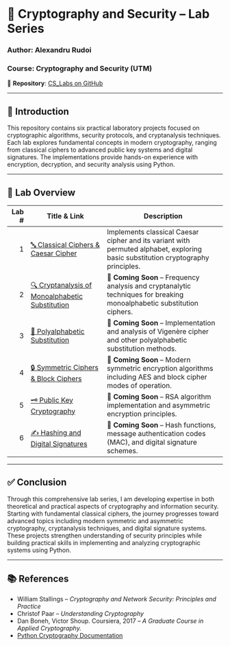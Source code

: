 # 🔐 Cryptography and Security – Lab Series

### **Author**: Alexandru Rudoi  
### **Course**: Cryptography and Security (UTM)  
🔗 **Repository**: [CS_Labs on GitHub](https://github.com/AlexandruRudoi/CS_Labs)

---

## 🧭 Introduction

This repository contains six practical laboratory projects focused on cryptographic algorithms, security protocols, and cryptanalysis techniques. Each lab explores fundamental concepts in modern cryptography, ranging from classical ciphers to advanced public key systems and digital signatures. The implementations provide hands-on experience with encryption, decryption, and security analysis using Python.

---

## 🧪 Lab Overview

| Lab # | Title & Link | Description |
|------:|--------------|-------------|
| 1 | [🔤 Classical Ciphers & Caesar Cipher](https://github.com/AlexandruRudoi/CS_Labs/tree/main/Lab_1) | Implements classical Caesar cipher and its variant with permuted alphabet, exploring basic substitution cryptography principles. |
| 2 | [🔍 Cryptanalysis of Monoalphabetic Substitution](https://github.com/AlexandruRudoi/CS_Labs/tree/main/Lab_2) | 🚧 **Coming Soon** – Frequency analysis and cryptanalytic techniques for breaking monoalphabetic substitution ciphers. |
| 3 | [🔀 Polyalphabetic Substitution](https://github.com/AlexandruRudoi/CS_Labs/tree/main/Lab_3) | 🚧 **Coming Soon** – Implementation and analysis of Vigenère cipher and other polyalphabetic substitution methods. |
| 4 | [🔒 Symmetric Ciphers & Block Ciphers](https://github.com/AlexandruRudoi/CS_Labs/tree/main/Lab_4) | 🚧 **Coming Soon** – Modern symmetric encryption algorithms including AES and block cipher modes of operation. |
| 5 | [🗝️ Public Key Cryptography](https://github.com/AlexandruRudoi/CS_Labs/tree/main/Lab_5) | 🚧 **Coming Soon** – RSA algorithm implementation and asymmetric encryption principles. |
| 6 | [✍️ Hashing and Digital Signatures](https://github.com/AlexandruRudoi/CS_Labs/tree/main/Lab_6) | 🚧 **Coming Soon** – Hash functions, message authentication codes (MAC), and digital signature schemes. |

---

## ✅ Conclusion

Through this comprehensive lab series, I am developing expertise in both theoretical and practical aspects of cryptography and information security. Starting with fundamental classical ciphers, the journey progresses toward advanced topics including modern symmetric and asymmetric cryptography, cryptanalysis techniques, and digital signature systems. These projects strengthen understanding of security principles while building practical skills in implementing and analyzing cryptographic systems using Python.

---

## 📚 References

- William Stallings – *Cryptography and Network Security: Principles and Practice*  
- Christof Paar – *Understanding Cryptography*  
- Dan Boneh, Victor Shoup. Coursiera, 2017 – *A Graduate Course in Applied Cryptography.*  
- [Python Cryptography Documentation](https://cryptography.io/)